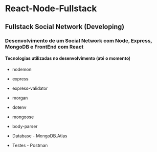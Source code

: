 # React-Node-Fullstack

## Fullstack Social Network (Developing)

### Desenvolvimento de um Social Network com Node, Express, MongoDB e FrontEnd com React

#### Tecnologias utilizadas no desenvolvimento (até o momento)


* nodemon
* express
* express-validator
* morgan
* dotenv
* mongoose
* body-parser

* Database - MongoDB.Atlas
* Testes - Postman

